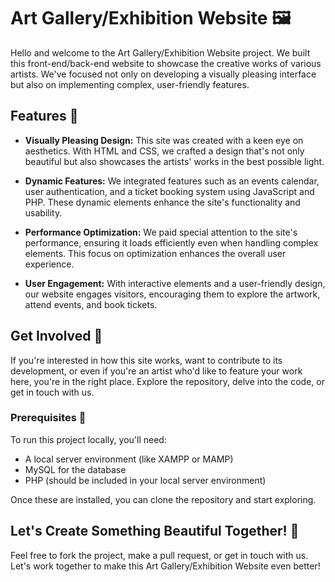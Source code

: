 # Art Gallery/Exhibition Website 🖼️

Hello and welcome to the Art Gallery/Exhibition Website project. We built this front-end/back-end website to showcase the creative works of various artists. We've focused not only on developing a visually pleasing interface but also on implementing complex, user-friendly features.

## Features 🎨

- **Visually Pleasing Design:** This site was created with a keen eye on aesthetics. With HTML and CSS, we crafted a design that's not only beautiful but also showcases the artists' works in the best possible light.

- **Dynamic Features:** We integrated features such as an events calendar, user authentication, and a ticket booking system using JavaScript and PHP. These dynamic elements enhance the site's functionality and usability.

- **Performance Optimization:** We paid special attention to the site's performance, ensuring it loads efficiently even when handling complex elements. This focus on optimization enhances the overall user experience.

- **User Engagement:** With interactive elements and a user-friendly design, our website engages visitors, encouraging them to explore the artwork, attend events, and book tickets.

## Get Involved 🚀

If you're interested in how this site works, want to contribute to its development, or even if you're an artist who'd like to feature your work here, you're in the right place. Explore the repository, delve into the code, or get in touch with us.

### Prerequisites 📝

To run this project locally, you'll need:

- A local server environment (like XAMPP or MAMP)
- MySQL for the database
- PHP (should be included in your local server environment)

Once these are installed, you can clone the repository and start exploring.

## Let's Create Something Beautiful Together! 🎨

Feel free to fork the project, make a pull request, or get in touch with us. Let's work together to make this Art Gallery/Exhibition Website even better!

